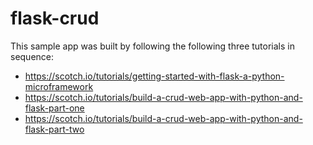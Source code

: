 # flask-crud

This sample app was built by following the following three tutorials in sequence:

- https://scotch.io/tutorials/getting-started-with-flask-a-python-microframework
- https://scotch.io/tutorials/build-a-crud-web-app-with-python-and-flask-part-one
- https://scotch.io/tutorials/build-a-crud-web-app-with-python-and-flask-part-two
